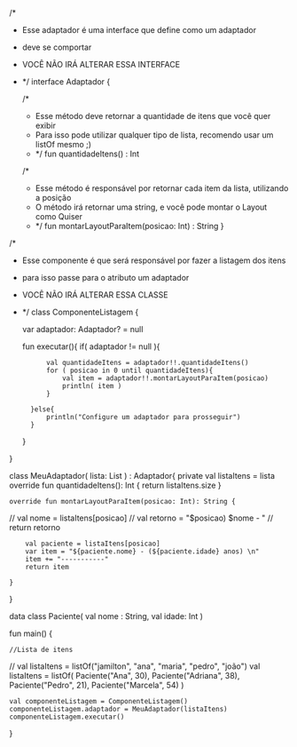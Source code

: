 /*
* Esse adaptador é uma interface que define como um adaptador
* deve se comportar
* VOCÊ NÃO IRÁ ALTERAR ESSA INTERFACE
* */
interface Adaptador {

    /*
    * Esse método deve retornar a quantidade de itens que você quer exibir
    * Para isso pode utilizar qualquer tipo de lista, recomendo usar um listOf mesmo ;)
    * */
    fun quantidadeItens() : Int

    /*
    * Esse método é responsável por retornar cada item da lista, utilizando a posição
    * O método irá retornar uma string, e você pode montar o Layout como Quiser
    * */
    fun montarLayoutParaItem(posicao: Int) : String
}

/*
* Esse componente é que será responsável por fazer a listagem dos itens
* para isso passe para o atributo um adaptador
* VOCÊ NÃO IRÁ ALTERAR ESSA CLASSE
* */
class ComponenteListagem {

    var adaptador: Adaptador? = null

    fun executar(){
        if( adaptador != null ){

            val quantidadeItens = adaptador!!.quantidadeItens()
            for ( posicao in 0 until quantidadeItens){
                val item = adaptador!!.montarLayoutParaItem(posicao)
                println( item )
            }

        }else{
            println("Configure um adaptador para prosseguir")
        }
    }

}

class MeuAdaptador(
    lista: List<Paciente>
) : Adaptador{
    private val listaItens = lista
    override fun quantidadeItens(): Int {
        return listaItens.size
    }

    override fun montarLayoutParaItem(posicao: Int): String {
//        val nome = listaItens[posicao]
//        val retorno  = "$posicao) $nome - "
//        return retorno

        val paciente = listaItens[posicao]
        var item = "${paciente.nome} - (${paciente.idade} anos) \n"
        item += "-----------"
        return item

    }
}

data class Paciente(
    val nome : String,
    val idade: Int
)

fun main() {

    //Lista de itens
   // val listaItens = listOf("jamilton", "ana", "maria", "pedro", "joão")
    val listaItens = listOf(
        Paciente("Ana", 30),
        Paciente("Adriana", 38),
        Paciente("Pedro", 21),
        Paciente("Marcela", 54)
    )

    val componenteListagem = ComponenteListagem()
    componenteListagem.adaptador = MeuAdaptador(listaItens)
    componenteListagem.executar()

}
